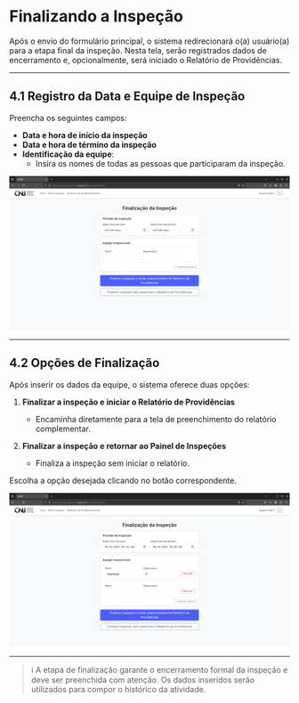 # Finalizando a Inspeção

Após o envio do formulário principal, o sistema redirecionará o(a) usuário(a) para a etapa final da inspeção. Nesta tela, serão registrados dados de encerramento e, opcionalmente, será iniciado o Relatório de Providências.

---

## 4.1 Registro da Data e Equipe de Inspeção

Preencha os seguintes campos:

- **Data e hora de início da inspeção**
- **Data e hora de término da inspeção**
- **Identificação da equipe**:
  - Insira os nomes de todas as pessoas que participaram da inspeção.

![Tela de preenchimento da data e equipe](assets/data-equipe.png)

---

## 4.2 Opções de Finalização

Após inserir os dados da equipe, o sistema oferece duas opções:

1. **Finalizar a inspeção e iniciar o Relatório de Providências**
   - Encaminha diretamente para a tela de preenchimento do relatório complementar.

2. **Finalizar a inspeção e retornar ao Painel de Inspeções**
   - Finaliza a inspeção sem iniciar o relatório.

Escolha a opção desejada clicando no botão correspondente.

![Botões de finalização](assets/finalizar-inspecao.png)

---

> ℹ️ A etapa de finalização garante o encerramento formal da inspeção e deve ser preenchida com atenção. Os dados inseridos serão utilizados para compor o histórico da atividade.
